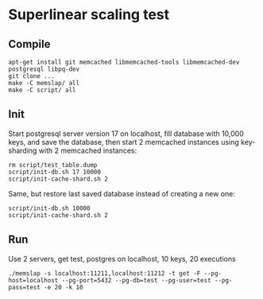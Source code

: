 # Superlinear scaling test

## Compile

``` console
apt-get install git memcached libmemcached-tools libmemcached-dev postgresql libpq-dev
git clone ...
make -C memslap/ all
make -C script/ all
```

## Init

Start postgresql server version 17 on localhost, fill database with 10,000 keys, and save the
database, then start 2 memcached instances using key-sharding with 2 memcached instances:
  
``` console
rm script/test_table.dump 
script/init-db.sh 17 10000
script/init-cache-shard.sh 2
```

Same, but restore last saved database instead of creating a new one:

``` console
script/init-db.sh 10000
script/init-cache-shard.sh 2
```

## Run

Use 2 servers, get test, postgres on localhost, 10 keys, 20 executions
  
``` console
./memslap -s localhost:11211,localhost:11212 -t get -F --pg-host=localhost --pg-port=5432 --pg-db=test --pg-user=test --pg-pass=test -e 20 -k 10
```
